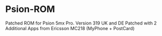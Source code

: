 # Psion-ROM

Patched ROM for Psion 5mx Pro.
Version 319 UK and DE
Patched with 2 Additional Apps from Ericsson MC218 (MyPhone + PostCard)
